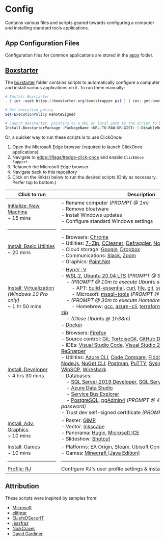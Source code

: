 # Config

Contains various files and scripts geared towards configuring a computer and installing standard tools applications.

## App Configuration Files

Configuration files for common applications are stored in the [apps](./apps) folder.

## [Boxstarter](https://boxstarter.org)

The [boxstarter](./boxstarter) folder contains scripts to automatically configure a computer and install various applications on it. To run them manually:

```powershell
# Install Boxstarter
. { iwr -useb https://boxstarter.org/bootstrapper.ps1 } | iex; get-boxstarter -Force

# Set execution policy
Set-ExecutionPolicy RemoteSigned

# Launch Boxstarter, pointing to a URL or local path to the script to be run
Install-BoxstarterPackage -PackageName <URL-TO-RAW-OR-GIST> [-DisableReboots]
```

Or, a quicker way to run these scripts is to use ClickOnce:

1. Open the Microsoft Edge browser (required to launch ClickOnce applications)
2. Navigate to [edge://flags/#edge-click-once](edge://flags/#edge-click-once) and enable `ClickOnce Support`
3. Relaunch the Microsoft Edge browser
4. Navigate back to this repository
5. Click on the link(s) below to run the desired scripts (Only as necessary. Perfer top to bottom.)

| Click to run                                                                                                                                                                                               | Description                                                                                                                                                                                                                                                                                                                                                                                                                                                                                                                                                                                                                                                                                                                                                                                                                                                                                                                                                                                                                                                                                                                                                                                                                                                                                                                                                                                                                                                                                                                                                                                                                                                                                                                                                                       |
| ---------------------------------------------------------------------------------------------------------------------------------------------------------------------------------------------------------- | --------------------------------------------------------------------------------------------------------------------------------------------------------------------------------------------------------------------------------------------------------------------------------------------------------------------------------------------------------------------------------------------------------------------------------------------------------------------------------------------------------------------------------------------------------------------------------------------------------------------------------------------------------------------------------------------------------------------------------------------------------------------------------------------------------------------------------------------------------------------------------------------------------------------------------------------------------------------------------------------------------------------------------------------------------------------------------------------------------------------------------------------------------------------------------------------------------------------------------------------------------------------------------------------------------------------------------------------------------------------------------------------------------------------------------------------------------------------------------------------------------------------------------------------------------------------------------------------------------------------------------------------------------------------------------------------------------------------------------------------------------------------------------- |
| [Initialize: New Machine](http://boxstarter.org/package/url?https://raw.githubusercontent.com/TaffarelJr/config/main/boxstarter/Initialize.ps1)<br/>~ 15 mins                                              | - Rename computer _(PROMPT @ 1m)_<br/>- Remove bloatware<br/>- Install Windows updates<br/>- Configure standard Windows settings                                                                                                                                                                                                                                                                                                                                                                                                                                                                                                                                                                                                                                                                                                                                                                                                                                                                                                                                                                                                                                                                                                                                                                                                                                                                                                                                                                                                                                                                                                                                                                                                                                                  |
| ──────────────                                                                                                                                                                                             | ──────────────────────────────────────────────                                                                                                                                                                                                                                                                                                                                                                                                                                                                                                                                                                                                                                                                                                                                                                                                                                                                                                                                                                                                                                                                                                                                                                                                                                                                                                                                                                                                                                                                                                                                                                                                                                                                                                                                    |
| [Install: Basic Utilities](http://boxstarter.org/package/url?https://raw.githubusercontent.com/TaffarelJr/config/main/boxstarter/Install-BasicUtilities.ps1)<br/> ~ 20 mins                                | - Browsers: [Chrome](https://www.google.com/chrome)<br/>- Utilities: [7-Zip](https://www.7-zip.org), [CCleaner](https://www.ccleaner.com), [Defraggler](https://www.ccleaner.com/defraggler), [Notepad++](https://notepad-plus-plus.org), [SpaceSniffer](http://www.uderzo.it/main_products/space_sniffer)<br/>- Cloud storage: [Google](https://www.google.com/drive/download), [Dropbox](https://www.dropbox.com)<br/>- Communications: [Slack](https://slack.com), [Zoom](https://zoom.us)<br/>- Graphics: [Paint.Net](https://www.getpaint.net)                                                                                                                                                                                                                                                                                                                                                                                                                                                                                                                                                                                                                                                                                                                                                                                                                                                                                                                                                                                                                                                                                                                                                                                                                               |
| [Install: Virtualization](http://boxstarter.org/package/url?https://raw.githubusercontent.com/TaffarelJr/config/main/boxstarter/Install-Virtualization.ps1)<br/>_(Windows 10 Pro only)_<br/>~ 1 hr 50 mins | - [Hyper-V](https://docs.microsoft.com/en-us/virtualization/hyper-v-on-windows)<br/>- [WSL 2](https://docs.microsoft.com/en-us/windows/wsl), [Ubuntu 20.04 LTS](https://releases.ubuntu.com/20.04) _(PROMPT @ 9m to create login)_<br/>&nbsp;&nbsp;&nbsp;&nbsp;- _(PROMPT @ 10m to execute Ubuntu script)_<br/>&nbsp;&nbsp;&nbsp;&nbsp;&nbsp;&nbsp;&nbsp;&nbsp;- APT: [build-essential](https://packages.ubuntu.com/groovy/build-essential), [curl](https://packages.ubuntu.com/focal/curl), [file](https://packages.ubuntu.com/focal/file), [git](https://packages.ubuntu.com/focal/git), [sendmail](https://packages.ubuntu.com/focal/sendmail), [python3-pip](https://packages.ubuntu.com/focal/python3-pip)<br/>&nbsp;&nbsp;&nbsp;&nbsp;&nbsp;&nbsp;&nbsp;&nbsp;- Microsoft: [mssql-tools](https://docs.microsoft.com/en-us/sql/linux/sql-server-linux-overview) _(PROMPT @ 29m to accept)_<br/>&nbsp;&nbsp;&nbsp;&nbsp;- _(PROMPT @ 30m to execute Homebrew script)_<br/>&nbsp;&nbsp;&nbsp;&nbsp;&nbsp;&nbsp;&nbsp;&nbsp;- Homebrew: [gcc](https://formulae.brew.sh/formula-linux/gcc), [azure-cli](https://formulae.brew.sh/formula-linux/azure-cli), [terraform](https://formulae.brew.sh/formula-linux/terraform), [git](https://formulae.brew.sh/formula-linux/git), [coreutils](https://formulae.brew.sh/formula-linux/coreutils), [mutt](https://formulae.brew.sh/formula-linux/mutt), [jq](https://formulae.brew.sh/formula-linux/jq), [zip](https://formulae.brew.sh/formula-linux/zip)<br/>&nbsp;&nbsp;&nbsp;&nbsp;- _(Close Ubuntu @ 1h38m)_<br/>- [Docker](https://www.docker.com)                                                                                                                                                                                |
| [Install: Developer](http://boxstarter.org/package/url?https://raw.githubusercontent.com/TaffarelJr/config/main/boxstarter/Install-Developer.ps1)<br/>~ 4 hrs 30 mins                                      | - Browsers: [Firefox](https://www.mozilla.org/en-US/firefox)<br/>- Source control: [Git](https://git-scm.com), [TortoiseGit](https://tortoisegit.org), [GitHub Desktop](https://desktop.github.com), [Sourcetree](https://www.sourcetreeapp.com)<br/>- IDEs: [Visual Studio Code](https://code.visualstudio.com), [Visual Studio 2019 Professional](https://visualstudio.microsoft.com/vs), [ReSharper](https://www.jetbrains.com/resharper)<br/>- Utilities: [Azure CLI](https://docs.microsoft.com/en-us/cli/azure), [Code Compare](https://www.devart.com/codecompare), [Fiddler](https://www.telerik.com/fiddler), [GNU Make](https://www.gnu.org/software/make), [LINQPad](https://www.linqpad.net), [Node.js](https://nodejs.org), [NuGet CLI](https://docs.microsoft.com/en-us/nuget/reference/nuget-exe-cli-reference), [Postman](https://www.postman.com), [PuTTY](https://www.putty.org), [Sysinternals](https://docs.microsoft.com/en-us/sysinternals), [WinGPG](https://scand.com/products/wingpg), [WinSCP](https://winscp.net), [Wireshark](https://www.wireshark.org)<br/>- Databases:<br/>&nbsp;&nbsp;&nbsp;&nbsp;- [SQL Server 2019 Developer](https://www.microsoft.com/en-us/sql-server), [SQL Server Management Studio](https://docs.microsoft.com/en-us/sql/ssms/download-sql-server-management-studio-ssms)<br/>&nbsp;&nbsp;&nbsp;&nbsp;- [Azure Data Studio](https://docs.microsoft.com/en-us/sql/azure-data-studio)<br/>&nbsp;&nbsp;&nbsp;&nbsp;- [Service Bus Explorer](https://github.com/paolosalvatori/ServiceBusExplorer)<br/>&nbsp;&nbsp;&nbsp;&nbsp;- [PostgreSQL](https://www.postgresql.org), [pgAdmin4](https://www.pgadmin.org) _(PROMPT @ 4h15m to set admin password)_<br/>- Trust dev self-signed certificate _(PROMPT @ 4h30m to confirm)_ |
| [Install: Adv. Graphics](http://boxstarter.org/package/url?https://raw.githubusercontent.com/TaffarelJr/config/main/boxstarter/Graphics.ps1)<br/>~ 10 mins                                                 | - Raster: [GIMP](https://www.gimp.org)<br/>- Vector: [Inkscape](https://inkscape.org)<br/>- Panorama: [Hugin](http://hugin.sourceforge.net), [Microsoft ICE](https://www.microsoft.com/en-us/research/product/image-composite-editor)<br/>- Slideshow: [Shotcut](https://shotcut.org)                                                                                                                                                                                                                                                                                                                                                                                                                                                                                                                                                                                                                                                                                                                                                                                                                                                                                                                                                                                                                                                                                                                                                                                                                                                                                                                                                                                                                                                                                             |
| [Install: Games](http://boxstarter.org/package/url?https://raw.githubusercontent.com/TaffarelJr/config/main/boxstarter/Games.ps1)<br/>~ 10 mins                                                            | - Platforms: [EA Origin](https://www.origin.com), [Steam](https://store.steampowered.com), [Ubisoft Connect](https://ubisoftconnect.com)<br/>- Games: [Minecraft (Java Edition)](https://www.minecraft.net/en-us/store/minecraft-java-edition/)                                                                                                                                                                                                                                                                                                                                                                                                                                                                                                                                                                                                                                                                                                                                                                                                                                                                                                                                                                                                                                                                                                                                                                                                                                                                                                                                                                                                                                                                                                                                   |
| ──────────────                                                                                                                                                                                             | ──────────────────────────────────────────────                                                                                                                                                                                                                                                                                                                                                                                                                                                                                                                                                                                                                                                                                                                                                                                                                                                                                                                                                                                                                                                                                                                                                                                                                                                                                                                                                                                                                                                                                                                                                                                                                                                                                                                                    |
| [Profile: RJ](http://boxstarter.org/package/url?https://raw.githubusercontent.com/TaffarelJr/config/main/boxstarter/Profile-RJ.ps1)<br/>                                                                   | Configure RJ's user profile settings & install preferred applications                                                                                                                                                                                                                                                                                                                                                                                                                                                                                                                                                                                                                                                                                                                                                                                                                                                                                                                                                                                                                                                                                                                                                                                                                                                                                                                                                                                                                                                                                                                                                                                                                                                                                                             |

## Attribution

These scripts were inspired by samples from:

- [Microsoft](https://github.com/Microsoft/windows-dev-box-setup-scripts)
- [elithrar](https://github.com/elithrar/dotfiles)
- [ElJefeDSecurIT](https://gist.github.com/ElJefeDSecurIT/014fcfb87a7372d64934995b5f09683e)
- [jessfraz](https://gist.github.com/jessfraz/7c319b046daa101a4aaef937a20ff41f)
- [NickCraver](https://gist.github.com/NickCraver/7ebf9efbfd0c3eab72e9)
- [David Gardiner](https://david.gardiner.net.au/2018/07/boxstarter-and-chocolatey-tips.html)
